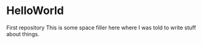 # HelloWorld
First repository
This is some space filler here where I was told to write stuff about things. 
